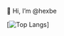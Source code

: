 👋 Hi, I’m @hexbe

[![Top Langs](https://github-readme-stats-pied-alpha-37.vercel.app/api/top-langs/?username=hexbe)]
